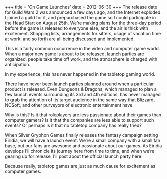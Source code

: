 +++
title = 'On Game Launches'
date = 2012-06-30
+++
The release date for Guild Wars 2 was announced a few days ago, and the Internet exploded. I joined a guild for it, and prepurchased the game so I could participate in the Head Start on August 25th. We’re making plans for the three-day period before the game is released to everyone else, and the air is thick with excitement. Shopping lists, arrangements for sitters, usage of vacation time at work, and so forth are all being discussed and implemented.

This is a fairly common occurrence in the video and computer game world. When a major new game is about to be released, launch parties are organized, people take time off work, and the atmosphere is charged with anticipation.

In my experience, this has never happened in the tabletop gaming world.

There have never been launch parties planned around when a particular product is released. Even Dungeons & Dragons, which managed to plan a few launch events surrounding its 3rd and 4th editions, has never managed to grab the attention of its target audience in the same way that Blizzard, NCSoft, and other purveyors of electronic entertainment have.

Why is this? Is it that roleplayers are less passionate about their games than computer gamers? Is it that the companies are less able to support such events? Or perhaps is it that no tabletop company has really tried?

When Silver Gryphon Games finally releases the fantasy campaign setting Eiridia, we will have a launch event. We’re a small company with a small fan base, but our fans are awesome and passionate about our games. As Eiridia develops I’ll chronicle its journey here from time to time, and when we’re gearing up for release, I’ll post about the official launch party here.

Because really, tabletop games are just as much cause for excitement as computer games.